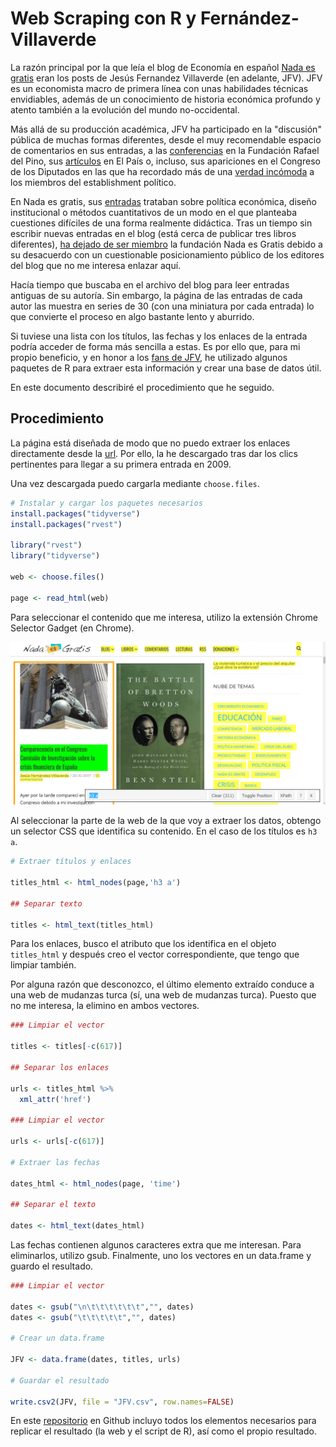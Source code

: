 # Web Scraping con R y Fernández-Villaverde

La razón principal por la que leía el blog de Economía en español [Nada es gratis](http://nadaesgratis.es/author/villaverde) eran los posts de Jesús Fernandez Villaverde (en adelante, JFV). JFV es un economista macro de primera línea con unas habilidades técnicas envidiables, además de un conocimiento de historia económica profundo y atento también a la evolución del mundo no-occidental. 

Más allá de su producción académica, JFV ha participado en la "discusión" pública de muchas formas diferentes, desde el muy recomendable espacio de comentarios en sus entradas, a las [conferencias](https://www.youtube.com/results?search_query=fernandez+villaverde+rafael+del+pino) en la Fundación Rafael del Pino, sus [artículos](https://elpais.com/autor/jesus_fernandez_villaverde/a) en El País o, incluso, sus apariciones en el Congreso de los Diputados en las que ha recordado más de una [verdad incómoda](http://nadaesgratis.es/fernandez-villaverde/comparecencia-en-el-congreso-comision-de-investigacion-sobre-la-crisis-financiera-de-espana) a los miembros del establishment político.

En Nada es gratis, sus [entradas](http://nadaesgratis.es/author/villaverde) trataban sobre política económica, diseño institucional o métodos cuantitativos de un modo en el que planteaba cuestiones difíciles de una forma realmente didáctica. Tras un tiempo sin escribir nuevas entradas en el blog (está cerca de publicar tres libros diferentes), [ha dejado de ser miembro](https://twitter.com/cultrun/status/1041715468992692224) la fundación Nada es Gratis debido a su desacuerdo con un cuestionable posicionamiento público de los editores del blog que no me interesa enlazar aquí.

Hacía tiempo que buscaba en el archivo del blog para leer entradas antiguas de su autoría. Sin embargo, la página de las entradas de cada autor las muestra en series de 30 (con una miniatura por cada entrada) lo que convierte el proceso en algo bastante lento y aburrido. 

Si tuviese una lista con los títulos, las fechas y los enlaces de la entrada podría acceder de forma más sencilla a estas. Es por ello que, para mi propio beneficio, y en honor a los [fans de JFV](https://twitter.com/SFLMadrid/status/857970452723109888), he utilizado algunos paquetes de R para extraer esta información y crear una base de datos útil.

En este documento describiré el procedimiento que he seguido.

## Procedimiento 

La página está diseñada de modo que no puedo extraer los enlaces directamente desde la [url](http://nadaesgratis.es/author/villaverde). Por ello, la he descargado tras dar los clics pertinentes para llegar a su primera entrada en 2009. 

Una vez descargada puedo cargarla mediante `choose.files`.

```r
# Instalar y cargar los paquetes necesarios
install.packages("tidyverse")
install.packages("rvest")

library("rvest")
library("tidyverse")

web <- choose.files()

page <- read_html(web)
```

Para seleccionar el contenido que me interesa, utilizo la extensión Chrome Selector Gadget (en Chrome).

![jfv-selector](/img/jfv-selector.png)

Al seleccionar la parte de la web de la que voy a extraer los datos, obtengo un selector CSS que identifica su contenido. En el caso de los títulos es `h3 a`.

```r
# Extraer títulos y enlaces

titles_html <- html_nodes(page,'h3 a')

## Separar texto

titles <- html_text(titles_html)
```

Para los enlaces, busco el atributo que los identifica en el objeto `titles_html` y después creo el vector correspondiente, que tengo que limpiar también.

Por alguna razón que desconozco, el último elemento extraído conduce a una web de mudanzas turca (sí, una web de mudanzas turca). Puesto que no me interesa, la elimino en ambos vectores.

```r
### Limpiar el vector

titles <- titles[-c(617)]

## Separar los enlaces

urls <- titles_html %>%
  xml_attr('href')

### Limpiar el vector

urls <- urls[-c(617)]

# Extraer las fechas

dates_html <- html_nodes(page, 'time')

## Separar el texto

dates <- html_text(dates_html)
```

Las fechas contienen algunos caracteres extra que me interesan. Para eliminarlos, utilizo gsub. Finalmente, uno los vectores en un data.frame y guardo el resultado.

```r
### Limpiar el vector

dates <- gsub("\n\t\t\t\t\t\t","", dates)
dates <- gsub("\t\t\t\t\t","", dates)

# Crear un data.frame

JFV <- data.frame(dates, titles, urls)

# Guardar el resultado

write.csv2(JFV, file = "JFV.csv", row.names=FALSE)
```

En este [repositorio](https://github.com/wronglib/web-scraping-r-jfv) en Github incluyo todos los elementos necesarios para replicar el resultado (la web y el script de R), así como el propio resultado.
